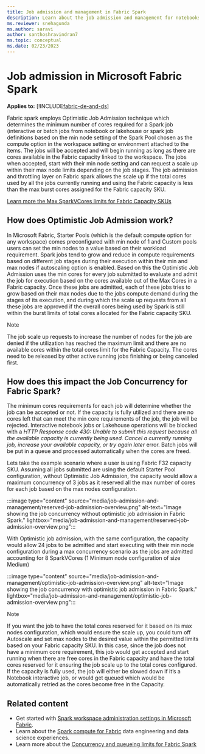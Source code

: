 ```yaml
---
title: Job admission and management in Fabric Spark
description: Learn about the job admission and management for notebooks, Spark job definitions, and lakehouse jobs in Fabric.
ms.reviewer: snehagunda
ms.author: saravi
author: santhoshravindran7
ms.topic: conceptual
ms.date: 02/23/2023
---
```

# Job admission in Microsoft Fabric Spark

**Applies to:** [!INCLUDE[fabric-de-and-ds](includes/fabric-de-ds.md)]

Fabric spark employs Optimistic Job Admission technique which determines the minimum number of cores required for a Spark job (interactive or batch jobs from notebook or lakehouse or spark job definitions based on the min node setting of the Spark Pool chosen as the compute option in the workspace setting or environment attached to the items. The jobs will be accepted and will begin running as long as there are cores available in the Fabric capacity linked to the workspace. The jobs when accepted, start with their min node setting and can request a scale up within their max node limits depending on the job stages. The job admission and throttling layer on Fabric spark allows the scale up if the total cores used by all the jobs currently running and using the Fabric capacity is less than the max burst cores assigned for the Fabric capacity SKU. 

[Learn more the Max SparkVCores limits for Fabric Capacity SKUs](spark-job-concurrency-and-queueing.md)

## How does Optimistic Job Admission work?

In Microsoft Fabric, Starter Pools (which is the default compute option for any workspace) comes preconfigured with min node of 1 and Custom pools users can set the min nodes to a value based on their workload requirement. Spark jobs tend to grow and reduce in compute requirements based on different job stages during their execution within their min and max nodes if autoscaling option is enabled. Based on this the Optimistic Job Admission uses the min cores for every job submitted to evaluate and admit the job for execution based on the cores available out of the Max Cores in a Fabric capacity.  Once these jobs are admitted, each of these jobs tries to grow based on their max nodes due to the jobs compute demand during the stages of its execution, and during which the scale up requests from all these jobs are approved if the overall cores being used by Spark is still within the burst limits of total cores allocated for the Fabric capacity SKU. 

> [!NOTE]
> The job scale up requests to increase the number of nodes for the job are denied if the utilization has reached the maximum limit and there are no available cores within the total cores limit for the Fabric Capacity. The cores need to be released by other active running jobs finishing or being canceled first.

## How does this impact the Job Concurrency for Fabric Spark? 
The minimum cores requirements for each job will determine whether the job can be accepted or not. If the capacity is fully utilized and there are no cores left that can meet the min core requirements of the job, the job will be rejected. Interactive notebook jobs or Lakehouse operations will be blocked with a *HTTP Response code 430: Unable to submit this request because all the available capacity is currently being used. Cancel a currently running job, increase your available capacity, or try again later* error. Batch jobs will be put in a queue and processed automatically when the cores are freed.

Lets take the example scenario where a user is using Fabric F32 capacity SKU. Assuming all jobs submitted are using the default Starter Pool configuration, without Optimistic Job Admission, the capacity would allow a maximum concurrency of 3 jobs as it reserved all the max number of cores for each job based on the max nodes configuration.

:::image type="content" source="media/job-admission-and-management/reserved-job-admission-overview.png" alt-text="Image showing the job concurrency without optimistic job admission in Fabric Spark." lightbox="media/job-admission-and-management/reserved-job-admission-overview.png":::

With Optimistic job admission, with the same configuration, the capacity would allow 24 jobs to be admitted and start executing with their min node configuration during a max concurrency scenario as the jobs are admitted accounting for 8 SparkVCores (1 Minimum node configuration of size Medium)

:::image type="content" source="media/job-admission-and-management/optimistic-job-admission-overview.png" alt-text="Image showing the job concurrency with optimistic job admission in Fabric Spark." lightbox="media/job-admission-and-management/optimistic-job-admission-overview.png":::


> [!NOTE]
> If you want the job to have the total cores reserved for it based on its max nodes configuration, which would ensure the scale up, you could turn off Autoscale and set max nodes to the desired value within the permitted limits based on your Fabric capacity SKU. In this case, since the job does not have a minimum core requirement, this job would get accepted and start running when there are free cores in the Fabric capacity and have the total cores reserved for it ensuring the job scale up to the total cores configured. If the capacity is fully used, the job will either be slowed down if it’s a Notebook interactive job, or would get queued which would be automatically retried as the cores become free in the Capacity.

## Related content

- Get started with [Spark workspace administration settings in Microsoft Fabric](workspace-admin-settings.md).
- Learn about the [Spark compute for Fabric](spark-compute.md) data engineering and data science experiences.
- Learn more about the [Concurrency and queueing limits for Fabric Spark](spark-job-concurrency-and-queueing.md)
